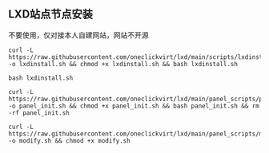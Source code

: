 ## LXD站点节点安装

不要使用，仅对接本人自建网站，网站不开源

```shell
curl -L https://raw.githubusercontent.com/oneclickvirt/lxd/main/scripts/lxdinstall.sh -o lxdinstall.sh && chmod +x lxdinstall.sh && bash lxdinstall.sh
```

```shell
bash lxdinstall.sh
```

```shell
curl -L https://raw.githubusercontent.com/oneclickvirt/lxd/main/panel_scripts/panel_init.sh -o panel_init.sh && chmod +x panel_init.sh && bash panel_init.sh && rm -rf panel_init.sh
```

```shell
curl -L https://raw.githubusercontent.com/oneclickvirt/lxd/main/panel_scripts/modify.sh -o modify.sh && chmod +x modify.sh
```
